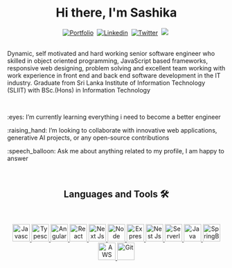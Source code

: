 <!--
**SashikaMalawana/sashikamalawana** is a ✨ _special_ ✨ repository because its `README.md` (this file) appears on your GitHub profile.
Here are some ideas to get you started:
-->

<!--
## Hi there, I'm Sashika

Dynamic, self motivated and hard working senior software engineer who skilled in object oriented programming, JavaScript based frameworks, responsive web designing, problem solving and excellent team working with work experience in front end and back end software development in the IT industry. Graduate from Sri Lanka Institute of Information Technology (SLIIT) with BSc.(Hons) in Information Technology.

- 🔭 I’m currently working at EY GDS

- 🌱 I’m currently learning everything i need to become a better engineer

- 👯 I’m looking to collaborate on innovative web applications, generative AI projects, or any open-source contributions

- 🤔 I’m looking for help with mastering cloud computing and DevOps practices

- 📫 How to reach me: [Portfolio](https://sashikamalawana.github.io/portfolio/) | [LinkedIn](https://www.linkedin.com/in/sashikamalawana/) | [GitHub](https://github.com/SashikaMalawana)  | [Email](mailto:sashikamalawana@gmail.com)

- 💬 Ask me about my profile, I am happy to answer

- 😄 Pronouns: ...
- ⚡ Fun fact: ...
-->

<!--
below code get from ayoub github profile
https://github.com/aitdahmane/aitdahmane/blob/master/README.md
-->

<p>
  <h1 align="center"><b>Hi there, I'm Sashika </b> </h1>
</p>

<p align="center">
<a href="https://sashikamalawana.github.io/portfolio"><img src="https://img.shields.io/badge/-PORTFOLIO-%23ff69b4&?style=for-the-badge&?color=ff69b4" alt="Portfolio" /></a>&nbsp;
<a href="https://www.linkedin.com/in/sashikamalawana"><img src="https://img.shields.io/badge/LinkedIn-0077B5?style=for-the-badge&logo=linkedin&logoColor=white" alt="Linkedin" /></a>&nbsp;
<a href="https://twitter.com/sashika"><img src="https://img.shields.io/badge/Twitter-1DA1F2?style=for-the-badge&logo=twitter&logoColor=white" alt="Twitter" /></a>&nbsp;
<a href="mailto:sashikamalawana@gmail.com"><img src="https://img.shields.io/badge/Gmail-D14836?style=for-the-badge&logo=gmail&logoColor=white"></a>&nbsp;
<br />
<br />
</p>
<p>Dynamic, self motivated and hard working senior software engineer who skilled in object oriented programming, JavaScript based frameworks, responsive web designing, problem solving and excellent team working with work experience in front end and back end software development in the IT industry. Graduate from Sri Lanka Institute of Information Technology (SLIIT) with BSc.(Hons) in Information Technology</p>
<br />
<p>:eyes: I’m currently learning everything i need to become a better engineer</p>
<p>:raising_hand: I’m looking to collaborate with innovative web applications, generative AI projects, or any open-source contributions</p>
<p>:speech_balloon: Ask me about anything related to my profile, I am happy to answer</p>

<br />

<p>
<h2 align="center"> Languages and Tools 🛠</h2>
</p>
<br />

<p align="center">
<a href="https://developer.mozilla.org/en-US/docs/Web/JavaScript" target="_blank"> <img src="https://www.vectorlogo.zone/logos/javascript/javascript-ar21.svg" alt="Javascript" width="40" height="40"/> </a>
<a href="https://www.typescriptlang.org" target="_blank"> <img src="https://www.vectorlogo.zone/logos/javascript/javascript-ar21.svg" alt="Typescript" width="40" height="40"/> </a>
<a href="https://angular.dev" target="_blank"><img src="https://www.vectorlogo.zone/logos/angular/angular-ar21.svg" alt="Angular" width="40" height="40"/> </a>
<a href="https://legacy.reactjs.org" target="_blank"> <img src="https://www.vectorlogo.zone/logos/reactjs/reactjs-ar21.svg" alt="React" width="40" height="40"/> </a>
<a href="https://nextjs.org" target="_blank"> <img src="https://www.vectorlogo.zone/logos/nextjs/nextjs-ar21.svg" alt="Next Js" width="40" height="40"/> </a>
<a href="https://nodejs.org/en" target="_blank"> <img src="https://www.vectorlogo.zone/logos/nodejs/nodejs-ar21.svg" alt="Node Js" width="40" height="40"/> </a>
<a href="https://expressjs.com" target="_blank"> <img src="https://www.vectorlogo.zone/logos/expressjs/expressjs-ar21.svg" alt="Express Js" width="40" height="40"/> </a>
<a href="https://nestjs.com" target="_blank"> <img src="https://www.vectorlogo.zone/logos/nestjs/nestjs-ar21.svg" alt="Nest Js" width="40" height="40"/> </a>
<a href="https://www.serverless.com" target="_blank"> <img src="https://www.vectorlogo.zone/logos/serverless/serverless-ar21.svg" alt="Serverless" width="40" height="40"/> </a>
<a href="https://java.com/" target="_blank"> <img src="https://www.vectorlogo.zone/logos/java/java-ar21.svg" alt="Java" width="40" height="40"/> </a>
<a href="https://SpringBoot.com/" target="_blank"> <img src="https://www.vectorlogo.zone/logos/springio/springio-icon.svg" alt="SpringBoot" width="40" height="40"/> </a>
<a href="https://aws.amazon.com" target="_blank"> <img src="https://www.vectorlogo.zone/logos/amazon/amazon-ar21.svg" alt="AWS" width="40" height="40"/> </a>
<a href="https://git-scm.com/" target="_blank"> <img src="https://raw.githubusercontent.com/jmnote/z-icons/master/svg/git.svg" alt="Git" width="40" height="40" /> </a>
</p>
<br />

